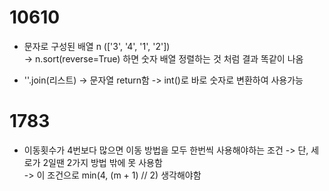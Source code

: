 # 10610

- 문자로 구성된 배열 n (['3', '4', '1', '2'])  
  -> n.sort(reverse=True) 하면 숫자 배열 정렬하는 것 처럼 결과 똑같이 나옴

- ''.join(리스트) -> 문자열 return함 -> int()로 바로 숫자로 변환하여 사용가능

# 1783

- 이동횟수가 4번보다 많으면 이동 방법을 모두 한번씩 사용해야하는 조건 -> 단, 세로가 2일땐 2가지 방법 밖에 못 사용함  
  -> 이 조건으로 min(4, (m + 1) // 2) 생각해야함

